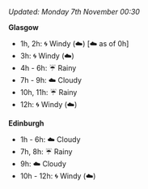 *Updated: Monday 7th November 00:30*

**Glasgow**

* 1h, 2h: :cyclone: Windy (:cloud:) [:cloud: as of 0h]
* 3h: :cyclone: Windy (:cloud:)
* 4h - 6h: :umbrella: Rainy
* 7h - 9h: :cloud: Cloudy
* 10h, 11h: :umbrella: Rainy
* 12h: :cyclone: Windy (:cloud:)

**Edinburgh**

* 1h - 6h: :cloud: Cloudy
* 7h, 8h: :umbrella: Rainy
* 9h: :cloud: Cloudy
* 10h - 12h: :cyclone: Windy (:cloud:)
